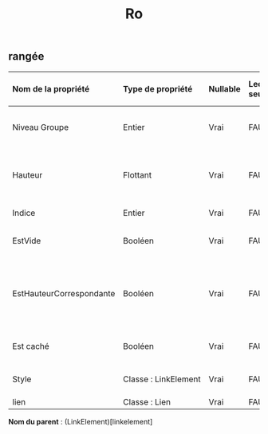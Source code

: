﻿---
title: Ro
second_title: Aspose.Cells Cloud Documen
type: docs
url: /fr/specification/model/row/
description: "Aspose.Cells Spécification du modèle cloud : Ligne. Gérez sans effort Excel et d'autres feuilles de calcul avec des fonctionnalités telles que l'ouverture, la génération, l'édition, le fractionnement, la fusion, la comparaison et la conversion."
weight: 50
---
## **rangée**

 

| Nom de la propriété| Type de propriété| Nullable| Lecture seulement| Valeur par défaut| Description|
|:- |:- |:- |:- |:- |:- |
| Niveau Groupe| Entier| Vrai| FAUX|| Obtient le niveau de groupe de la ligne.|
| Hauteur| Flottant| Vrai| FAUX|| Obtient et définit la hauteur de ligne en unité de points.|
| Indice| Entier| Vrai| FAUX|| Obtient l'index de cette ligne.|
| EstVide| Booléen| Vrai| FAUX|| Indique si la ligne contient des données|
| EstHauteurCorrespondante| Booléen| Vrai| FAUX|| Indique que la hauteur de ligne et la hauteur de police par défaut correspondent.|
| Est caché| Booléen| Vrai| FAUX|| Indique si la ligne est masquée.|
| Style| Classe : LinkElement| Vrai| FAUX|| Représente le style de cette ligne.|
| lien| Classe : Lien| Vrai| FAUX|||

**Nom du parent** : (LinkElement)[linkelement]